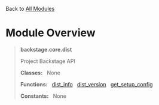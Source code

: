 Back to [All Modules](https://github.com/pyrustic/backstage/blob/master/docs/modules/README.md#readme)

# Module Overview

> **backstage.core.dist**
> 
> Project Backstage API
>
> **Classes:** &nbsp; None
>
> **Functions:** &nbsp; [dist\_info](https://github.com/pyrustic/backstage/blob/master/docs/modules/content/backstage.core.dist/content/functions.md#dist_info) &nbsp; [dist\_version](https://github.com/pyrustic/backstage/blob/master/docs/modules/content/backstage.core.dist/content/functions.md#dist_version) &nbsp; [get\_setup\_config](https://github.com/pyrustic/backstage/blob/master/docs/modules/content/backstage.core.dist/content/functions.md#get_setup_config)
>
> **Constants:** &nbsp; None
